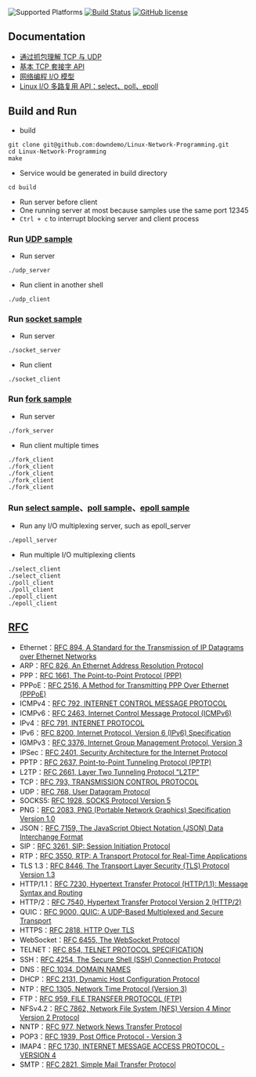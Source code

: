 ![Supported Platforms](https://img.shields.io/badge/platform-Linux-red.svg)
[![Build Status](https://travis-ci.org/downdemo/Linux-Network-Programming.svg?branch=master)](https://travis-ci.org/downdemo/Linux-Network-Programming)
[![GitHub license](https://img.shields.io/badge/license-MIT-blue.svg)](https://github.com/downdemo/Linux-Network-Programming/blob/master/LICENSE)

## Documentation

* [通过抓包理解 TCP 与 UDP](doc/通过抓包理解TCP与UDP.md)
* [基本 TCP 套接字 API](doc/基本TCP套接字API.md)
* [网络编程 I/O 模型](doc/IO模型.md)
* [Linux I/O 多路复用 API：select、poll、epoll](doc/IO多路复用API.md)

## Build and Run

* build

```
git clone git@github.com:downdemo/Linux-Network-Programming.git
cd Linux-Network-Programming
make
```

* Service would be generated in build directory

```
cd build
```

* Run server before client
* One running server at most because samples use the same port 12345
* `Ctrl + c` to interrupt blocking server and client process

### Run [UDP sample](src/udp)

* Run server

```
./udp_server
```

* Run client in another shell

```
./udp_client
```

### Run [socket sample](src/socket)

* Run server

```
./socket_server
```

* Run client

```
./socket_client
```

### Run [fork sample](src/fork)

* Run server

```
./fork_server
```

* Run client multiple times

```
./fork_client
./fork_client
./fork_client
./fork_client
./fork_client
```

### Run [select sample](src/select)、[poll sample](src/poll)、[epoll sample](src/epoll)

* Run any I/O multiplexing server, such as epoll_server

```
./epoll_server
```

* Run multiple I/O multiplexing clients

```
./select_client
./select_client
./poll_client
./poll_client
./epoll_client
./epoll_client
```

## [RFC](https://www.ietf.org/rfc/)

* Ethernet：[RFC 894, A Standard for the Transmission of IP Datagrams over Ethernet Networks](https://www.ietf.org/rfc/rfc0894.txt)
* ARP：[RFC 826, An Ethernet Address Resolution Protocol](https://www.ietf.org/rfc/rfc0826.txt)
* PPP：[RFC 1661, The Point-to-Point Protocol (PPP)](https://www.ietf.org/rfc/rfc1661.txt)
* PPPoE：[RFC 2516, A Method for Transmitting PPP Over Ethernet (PPPoE)](https://www.ietf.org/rfc/rfc2516.txt)
* ICMPv4：[RFC 792, INTERNET CONTROL MESSAGE PROTOCOL](https://www.ietf.org/rfc/rfc0792.txt)
* ICMPv6：[RFC 2463, Internet Control Message Protocol (ICMPv6)](https://www.ietf.org/rfc/rfc2463.txt)
* IPv4：[RFC 791, INTERNET PROTOCOL](https://www.ietf.org/rfc/rfc0791.txt)
* IPv6：[RFC 8200, Internet Protocol, Version 6 (IPv6) Specification](https://www.ietf.org/rfc/rfc8200.txt)
* IGMPv3：[RFC 3376, Internet Group Management Protocol, Version 3](https://www.ietf.org/rfc/rfc3376.txt)
* IPSec：[RFC 2401, Security Architecture for the Internet Protocol](https://www.ietf.org/rfc/rfc2401.txt)
* PPTP：[RFC 2637, Point-to-Point Tunneling Protocol (PPTP)](https://www.ietf.org/rfc/rfc2637.txt)
* L2TP：[RFC 2661, Layer Two Tunneling Protocol "L2TP"](https://www.ietf.org/rfc/rfc2661.txt)
* TCP：[RFC 793, TRANSMISSION CONTROL PROTOCOL](https://www.ietf.org/rfc/rfc0793.txt)
* UDP：[RFC 768, User Datagram Protocol](https://www.ietf.org/rfc/rfc0768.txt)
* SOCKS5: [RFC 1928, SOCKS Protocol Version 5](https://www.ietf.org/rfc/rfc1928.txt)
* PNG：[RFC 2083,  PNG (Portable Network Graphics) Specification Version 1.0](https://www.ietf.org/rfc/rfc2083.txt)
* JSON：[RFC 7159, The JavaScript Object Notation (JSON) Data Interchange Format](https://www.ietf.org/rfc/rfc7159.txt)
* SIP：[RFC 3261, SIP: Session Initiation Protocol](https://www.ietf.org/rfc/rfc3261.txt)
* RTP：[RFC 3550, RTP: A Transport Protocol for Real-Time Applications](https://www.ietf.org/rfc/rfc3550.txt)
* TLS 1.3：[RFC 8446, The Transport Layer Security (TLS) Protocol Version 1.3](https://www.ietf.org/rfc/rfc8446.txt)
* HTTP/1.1：[RFC 7230, Hypertext Transfer Protocol (HTTP/1.1): Message Syntax and Routing](https://www.ietf.org/rfc/rfc7230.txt)
* HTTP/2：[RFC 7540, Hypertext Transfer Protocol Version 2 (HTTP/2)](https://www.ietf.org/rfc/rfc7540.txt)
* QUIC：[RFC 9000, QUIC: A UDP-Based Multiplexed and Secure Transport](https://www.ietf.org/rfc/rfc9000.txt)
* HTTPS：[RFC 2818, HTTP Over TLS](https://www.ietf.org/rfc/rfc2818.txt)
* WebSocket：[RFC 6455, The WebSocket Protocol](https://www.ietf.org/rfc/rfc6455.txt)
* TELNET：[RFC 854, TELNET PROTOCOL SPECIFICATION](https://www.ietf.org/rfc/rfc0854.txt)
* SSH：[RFC 4254, The Secure Shell (SSH) Connection Protocol](https://www.ietf.org/rfc/rfc4254.txt)
* DNS：[RFC 1034, DOMAIN NAMES](https://www.ietf.org/rfc/rfc1034.txt)
* DHCP：[RFC 2131, Dynamic Host Configuration Protocol](https://www.ietf.org/rfc/rfc2131.txt)
* NTP：[RFC 1305, Network Time Protocol (Version 3)](https://www.ietf.org/rfc/rfc1305.txt)
* FTP：[RFC 959, FILE TRANSFER PROTOCOL (FTP)](https://www.ietf.org/rfc/rfc0959.txt)
* NFSv4.2：[RFC 7862, Network File System (NFS) Version 4 Minor Version 2 Protocol](https://www.ietf.org/rfc/rfc7862.txt)
* NNTP：[RFC 977, Network News Transfer Protocol](https://www.ietf.org/rfc/rfc0977.txt)
* POP3：[RFC 1939, Post Office Protocol - Version 3](https://www.ietf.org/rfc/rfc1939.txt)
* IMAP4：[RFC 1730, INTERNET MESSAGE ACCESS PROTOCOL - VERSION 4](https://www.ietf.org/rfc/rfc1730.txt)
* SMTP：[RFC 2821, Simple Mail Transfer Protocol](https://www.ietf.org/rfc/rfc2821.txt)
